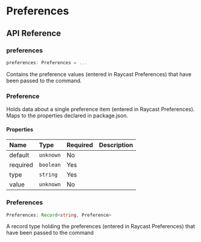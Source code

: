 # Preferences

## API Reference

### preferences

```typescript
preferences: Preferences = ...
```

Contains the preference values \(entered in Raycast Preferences\) that have been passed to the command.

### Preference

Holds data about a single preference item \(entered in Raycast Preferences\). Maps to the properties declared in package.json.

#### Properties

| Name | Type | Required | Description |
| :--- | :--- | :--- | :--- |
| default | `unknown` | No |  |
| required | `boolean` | Yes |  |
| type | `string` | Yes |  |
| value | `unknown` | No |  |

### Preferences

```typescript
Preferences: Record<string, Preference>
```

A record type holding the preferences \(entered in Raycast Preferences\) that have been passed to the command

